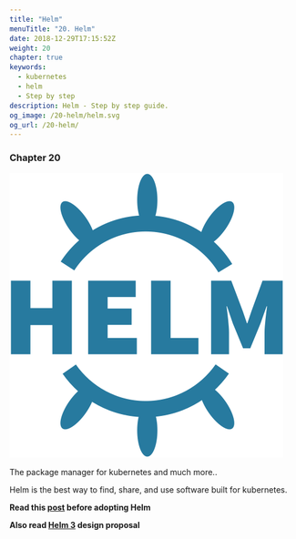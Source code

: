 ```yaml
---
title: "Helm"
menuTitle: "20. Helm"
date: 2018-12-29T17:15:52Z
weight: 20
chapter: true
keywords:
  - kubernetes
  - helm
  - Step by step
description: Helm - Step by step guide.
og_image: /20-helm/helm.svg
og_url: /20-helm/
---
```


### Chapter 20


![helm](helm.svg)

The package manager for kubernetes and much more..

Helm is the best way to find, share, and use software built for kubernetes.

<b>Read this [post](https://medium.com/virtuslab/think-twice-before-using-helm-25fbb18bc822) before adopting Helm</b>

<b>Also read [Helm 3](https://github.com/helm/community/blob/master/helm-v3/000-helm-v3.md) design proposal<b>
